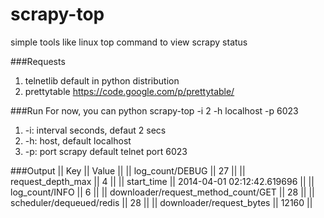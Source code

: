scrapy-top
==========

simple tools like linux top command to view scrapy status

###Requests
1. telnetlib default in python distribution
2. prettytable https://code.google.com/p/prettytable/

###Run
For now, you can python scrapy-top -i 2 -h localhost -p 6023

1. -i: interval seconds, defaut 2 secs
2. -h: host, default localhost
3. -p: port scrapy default telnet port 6023

###Output
||                 Key                 ||           Value            ||
||           log_count/DEBUG           ||             27             ||
||         request_depth_max          ||             4              ||
||              start_time             || 2014-04-01 02:12:42.619696 ||
||            log_count/INFO           ||             6              ||
|| downloader/request_method_count/GET ||             28             ||
||       scheduler/dequeued/redis      ||             28             ||
||       downloader/request_bytes      ||           12160            ||
